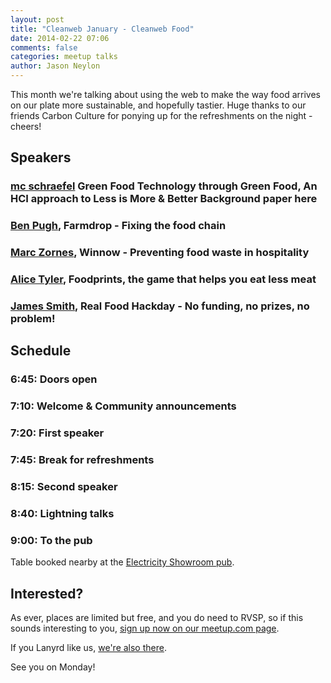 ```yaml
---
layout: post
title: "Cleanweb January - Cleanweb Food"
date: 2014-02-22 07:06
comments: false
categories: meetup talks
author: Jason Neylon
---
```


This month we're talking about using the web to make the way food arrives on our plate more sustainable, and hopefully tastier. 
Huge thanks to our friends Carbon Culture for ponying up for the refreshments on the night  - cheers!

## Speakers 


### [mc schraefel](http://twitter.com/mcphoo)  Green Food Technology through Green Food, An HCI approach to Less is More & Better  Background paper here 

### [Ben Pugh](http://twitter.com/BenPugh7), Farmdrop - Fixing the food chain

### [Marc Zornes](http://twitter.com/Marc_Zornes), Winnow - Preventing food waste in hospitality

### [Alice Tyler](http://twitter.com/altyler), Foodprints, the game that helps you eat less meat

### [James Smith](http://twitter.com/floppy), Real Food Hackday - No funding, no prizes, no problem!

## Schedule 

### 6:45: Doors open

### 7:10: Welcome & Community announcements

### 7:20: First speaker 

### 7:45: Break for refreshments

### 8:15: Second speaker 

### 8:40: Lightning talks 

### 9:00: To the pub

Table booked nearby at the [Electricity Showroom pub](http://www.openstreetmap.org/way/164845188). 


## Interested?

As ever, places are limited but free, and you do need to RVSP, so if this sounds interesting to you, [sign up now on our meetup.com page](http://www.meetup.com/Cleanweb-London/events/148059702/).

If you Lanyrd like us, [we're also there](http://lanyrd.com/2014/cleanwebuk/).

See you on Monday!

